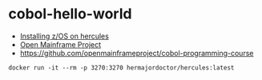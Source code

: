 cobol-hello-world
=================
- [Installing z/OS on hercules](https://www.youtube.com/watch?v=GRW4iPhCDSM)
- [Open Mainframe Project](https://www.youtube.com/channel/UC-WTXQQtz2m5iTflJLK59aw)
- https://github.com/openmainframeproject/cobol-programming-course

```
docker run -it --rm -p 3270:3270 hermajordoctor/hercules:latest
```

